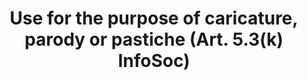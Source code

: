 ---
title: "Use for the purpose of caricature, parody or pastiche (Art. 5.3(k) InfoSoc)"
short: "info53k"
draft: "false"
summary: "This (optional) exception allows reproduction, communication to the public or making available to the public - by any user, of works, for the purpose u of caricature, parody or pastiche.<br /><br /> 

The EU Court of Justice has pronounced ‘parody’ an autonomous concept of EU law in Deckmyn (Case C‑201/13). The essential characteristics of parody are i) to evoke an existing work while being noticeably different from it and ii) to constitute an expression of humour or mockery. The concept of ‘parody’ is not subject to the conditions that the parody should display an original character of its own, other than that of displaying noticeable differences with respect to the original parodied work; that it could reasonably be attributed to a person other than the author of the original work itself; that it should relate to the original work itself or mention the source of the parodied work.
"
linklaw: ""
---